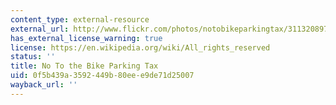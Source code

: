 ```yaml
---
content_type: external-resource
external_url: http://www.flickr.com/photos/notobikeparkingtax/3113208976/
has_external_license_warning: true
license: https://en.wikipedia.org/wiki/All_rights_reserved
status: ''
title: No To the Bike Parking Tax
uid: 0f5b439a-3592-449b-80ee-e9de71d25007
wayback_url: ''
---
```

